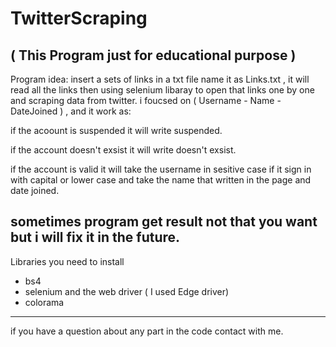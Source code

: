 # TwitterScraping
( This Program just for educational purpose )
---------------------------------------------
Program idea:
insert a sets of links in a txt file name it as Links.txt , it will read all the links then using selenium libaray to open that links one by one and scraping data from twitter.
i foucsed on ( Username - Name - DateJoined ) , and it work as:

if the acoount is suspended it will write suspended.

if the account doesn't exsist it will write doesn't exsist.

if the account is valid it will take the username in sesitive case if it sign in with capital or lower case and take the name that written in the page and date joined.

sometimes program get result not that you want but i will fix it in the future.
---------------------------------------------
Libraries you need to install
- bs4
- selenium and the web driver ( I used Edge driver)
- colorama
---------------------------------------------
if you have a question about any part in the code contact with me.

